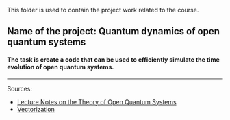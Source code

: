 This folder is used to contain the project work related to the course. 

## Name of the project: Quantum dynamics of open quantum systems

#### The task is create a code that can be used to efficiently simulate the time evolution of open quantum systems. 
___
Sources: 
- [Lecture Notes on the Theory of Open Quantum Systems](https://arxiv.org/abs/1902.00967/)
- [Vectorization](https://en.wikipedia.org/wiki/Vectorization_(mathematics))
